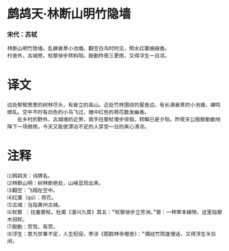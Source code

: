# 鹧鸪天·林断山明竹隐墙

**宋代：苏轼**

    林断山明竹隐墙。乱蝉衰草小池塘。翻空白鸟时时见，照水红蕖细细香。
    村舍外，古城旁。杖藜徐步转斜阳。殷勤昨夜三更雨，又得浮生一日凉。


# 译文

    远处郁郁葱葱的树林尽头，有耸立的高山。近处竹林围绕的屋舍边，有长满衰草的小池塘，蝉鸣缭乱。空中不时有白色的小鸟飞过，塘中红色的荷花散发幽香。
    　　在乡村的野外，古城墙的近旁，我手拄藜杖慢步徘徊，转瞬已是夕阳。昨夜天公殷殷勤勤地降下一场微雨，今天又能使漂泊不定的人享受一日的爽心清凉。


# 注释

    ⑴鹧鸪天：词牌名。
    ⑵林断山明：树林断绝处，山峰显现出来。
    ⑶翻空：飞翔在空中。
    ⑷红蕖（qú）：荷花。
    ⑸古城：当指黄州古城。
    ⑹杖藜 ：拄着藜杖。杜甫《漫兴九首》其五：“杖藜徐步立芳洲。”藜：一种草本植物，这里指藜木拐杖。
    ⑺殷勤：劳驾，有劳。
    ⑻浮生：意为世事不定，人生短促。李涉《题鹤林寺僧舍》：“偶经竹院逢僧话，又得浮生半日闲。